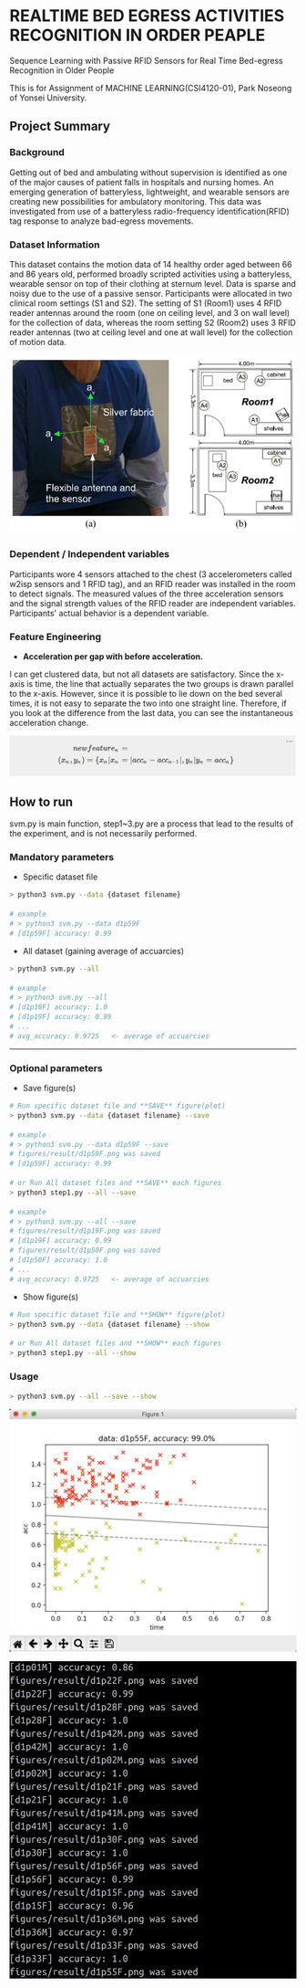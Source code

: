# REALTIME BED EGRESS ACTIVITIES RECOGNITION IN ORDER PEAPLE

Sequence Learning with Passive RFID Sensors for Real Time Bed-egress Recognition in Older People

This is for Assignment of MACHINE LEARNING(CSI4120-01), Park Noseong of Yonsei University.

## Project Summary

### Background

Getting out of bed and ambulating without supervision is identified as one of the major causes of patient falls in hospitals and nursing homes. An emerging generation of batteryless, lightweight, and wearable sensors are creating new possibilities for ambulatory monitoring. This data was investigated from use of a batteryless radio-frequency identification(RFID) tag response to  analyze bad-egress movements.

### Dataset Information

This dataset contains the motion data of 14 healthy order aged between 66 and 86 years old, performed broadly scripted activities using a batteryless, wearable sensor on top of their clothing at sternum level. Data is sparse and noisy due to the use of a passive sensor. Participants were allocated in two clinical room settings (S1 and S2). The setting of S1 (Room1) uses 4 RFID reader antennas around the room (one on ceiling level, and 3 on wall level) for the collection of data, whereas the room setting S2 (Room2) uses 3 RFID reader antennas (two at ceiling level and one at wall level) for the collection of motion data.

![readme_images/_2020-06-08__10.47.17.png](readme_images/_2020-06-08__10.47.17.png)

### Dependent / Independent variables

Participants wore 4 sensors attached to the chest (3 accelerometers called w2isp sensors and 1 RFID tag), and an RFID reader was installed in the room to detect signals. The measured values ​​of the three acceleration sensors and the signal strength values ​​of the RFID reader are independent variables. Participants' actual behavior is a dependent variable.

### Feature Engineering

- **Acceleration per gap with before acceleration.**

I can get clustered data, but not all datasets are satisfactory. Since the x-axis is time, the line that actually separates the two groups is drawn parallel to the x-axis. However, since it is possible to lie down on the bed several times, it is not easy to separate the two into one straight line. Therefore, if you look at the difference from the last data, you can see the instantaneous acceleration change.

![readme_images/_new_feature.png](readme_images/_new_feature.png)

## How to run

svm.py is main function, step1~3.py are a process that lead to the results of the experiment, and is not necessarily performed.

### **Mandatory parameters**

- Specific dataset file

```bash
> python3 svm.py --data {dataset filename}

# example
# > python3 svm.py --data d1p59F
# [d1p59F] accuracy: 0.99
```

- All dataset (gaining average of accuarcies)

```bash
> python3 svm.py --all

# example
# > python3 svm.py --all
# [d1p10F] accuracy: 1.0
# [d1p19F] accuracy: 0.99
# ...
# avg_accuracy: 0.9725   <- average of accuarcies
```

---

### **Optional parameters**

- Save figure(s)

```bash
# Run specific dataset file and **SAVE** figure(plot)
> python3 svm.py --data {dataset filename} --save

# example
# > python3 svm.py --data d1p59F --save
# figures/result/d1p59F.png was saved
# [d1p59F] accuracy: 0.99

# or Run All dataset files and **SAVE** each figures
> python3 step1.py --all --save

# example
# > python3 svm.py --all --save
# figures/result/d1p19F.png was saved
# [d1p19F] accuracy: 0.99
# figures/result/d1p50F.png was saved
# [d1p50F] accuracy: 1.0
# ...
# avg_accuracy: 0.9725   <- average of accuarcies
```

- Show figure(s)

```bash
# Run specific dataset file and **SHOW** figure(plot)
> python3 svm.py --data {dataset filename} --show

# or Run All dataset files and **SHOW** each figures
> python3 step1.py --all --show
```

### **Usage**

```bash
> python3 svm.py --all --save --show
```

![readme_images/_2020-06-17__1.45.04.png](readme_images/_2020-06-17__1.45.04.png)

![readme_images/_2020-06-17__1.45.32.png](readme_images/_2020-06-17__1.45.32.png)